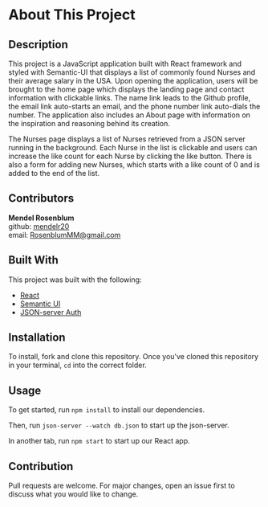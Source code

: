 # About This Project

## Description
This project is a JavaScript application built with React framework and styled with Semantic-UI that displays a list of commonly found Nurses and their average salary in the USA. Upon opening the application, users will be brought to the home page which displays the landing page and contact information with clickable links. The name link leads to the Github profile, the email link auto-starts an email, and the phone number link auto-dials the number. The application also includes an About page with information on the inspiration and reasoning behind its creation.

The Nurses page displays a list of Nurses retrieved from a JSON server running in the background. Each Nurse in the list is clickable and users can increase the like count for each Nurse by clicking the like button. There is also a form for adding new Nurses, which starts with a like count of 0 and is added to the end of the list.
<br />

## Contributors
**Mendel Rosenblum**
<br />
github: [mendelr20](https://github.com/mendelr20)
<br />
email: RosenblumMM@gmail.com

## Built With
This project was built with the following:
- [React](https://reactjs.org/)
- [Semantic UI](https://react.semantic-ui.com/) 
- [JSON-server Auth](https://www.npmjs.com/package/json-server-auth)

## Installation

To install, fork and clone this repository. Once you've cloned this repository in your terminal, ```cd``` into the correct folder.

## Usage

To get started, run ```npm install``` to install our dependencies.

Then, run ```json-server --watch db.json``` to start up the json-server.

In another tab, run ```npm start``` to start up our React app.

## Contribution

Pull requests are welcome. For major changes, open an issue first to discuss what you would like to change. 


